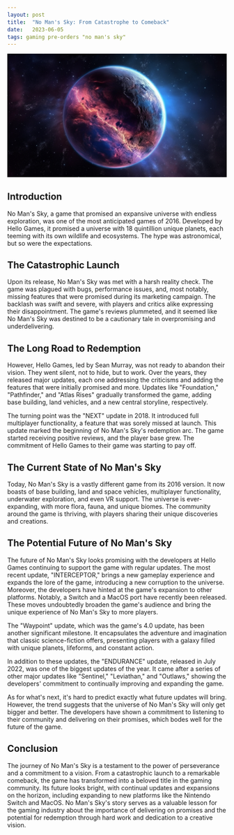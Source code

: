 ```yaml
---
layout: post
title:  "No Man's Sky: From Catastrophe to Comeback"
date:   2023-06-05
tags: gaming pre-orders "no man's sky"
---
```


![An beautiful exloplanet](/assets/nms.png)

## Introduction

No Man's Sky, a game that promised an expansive universe with endless exploration, was one of the most anticipated games of 2016. Developed by Hello Games, it promised a universe with 18 quintillion unique planets, each teeming with its own wildlife and ecosystems. The hype was astronomical, but so were the expectations.

## The Catastrophic Launch

Upon its release, No Man's Sky was met with a harsh reality check. The game was plagued with bugs, performance issues, and, most notably, missing features that were promised during its marketing campaign. The backlash was swift and severe, with players and critics alike expressing their disappointment. The game's reviews plummeted, and it seemed like No Man's Sky was destined to be a cautionary tale in overpromising and underdelivering.

## The Long Road to Redemption

However, Hello Games, led by Sean Murray, was not ready to abandon their vision. They went silent, not to hide, but to work. Over the years, they released major updates, each one addressing the criticisms and adding the features that were initially promised and more. Updates like "Foundation," "Pathfinder," and "Atlas Rises" gradually transformed the game, adding base building, land vehicles, and a new central storyline, respectively.

The turning point was the "NEXT" update in 2018. It introduced full multiplayer functionality, a feature that was sorely missed at launch. This update marked the beginning of No Man's Sky's redemption arc. The game started receiving positive reviews, and the player base grew. The commitment of Hello Games to their game was starting to pay off.

## The Current State of No Man's Sky

Today, No Man's Sky is a vastly different game from its 2016 version. It now boasts of base building, land and space vehicles, multiplayer functionality, underwater exploration, and even VR support. The universe is ever-expanding, with more flora, fauna, and unique biomes. The community around the game is thriving, with players sharing their unique discoveries and creations.

## The Potential Future of No Man's Sky

The future of No Man's Sky looks promising with the developers at Hello Games continuing to support the game with regular updates. The most recent update, "INTERCEPTOR," brings a new gameplay experience and expands the lore of the game, introducing a new corruption to the universe. Moreover, the developers have hinted at the game's expansion to other platforms. Notably, a Switch and a MacOS port have recently been released. These moves undoubtedly broaden the game's audience and bring the unique experience of No Man's Sky to more players. 

The "Waypoint" update, which was the game's 4.0 update, has been another significant milestone. It encapsulates the adventure and imagination that classic science-fiction offers, presenting players with a galaxy filled with unique planets, lifeforms, and constant action.

In addition to these updates, the "ENDURANCE" update, released in July 2022, was one of the biggest updates of the year. It came after a series of other major updates like "Sentinel," "Leviathan," and "Outlaws," showing the developers' commitment to continually improving and expanding the game.

As for what's next, it's hard to predict exactly what future updates will bring. However, the trend suggests that the universe of No Man's Sky will only get bigger and better. The developers have shown a commitment to listening to their community and delivering on their promises, which bodes well for the future of the game.

## Conclusion

The journey of No Man's Sky is a testament to the power of perseverance and a commitment to a vision. From a catastrophic launch to a remarkable comeback, the game has transformed into a beloved title in the gaming community. Its future looks bright, with continual updates and expansions on the horizon, including expanding to new platforms like the Nintendo Switch and MacOS. No Man's Sky's story serves as a valuable lesson for the gaming industry about the importance of delivering on promises and the potential for redemption through hard work and dedication to a creative vision.
